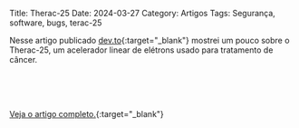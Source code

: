 Title: Therac-25
Date: 2024-03-27
Category: Artigos
Tags: Segurança, software, bugs, terac-25


Nesse artigo publicado [dev.to](https://dev.to/feministech/therac-25-180j){:target="_blank"} mostrei um pouco sobre o Therac-25, um acelerador linear de elétrons usado para tratamento de câncer.

<br><br><br>

[Veja o artigo completo.](https://dev.to/feministech/therac-25-180j){:target="_blank"}
